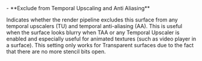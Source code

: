 <tr>
<td>- **Exclude from Temporal Upscaling and Anti Aliasing**</td>
<td>

Indicates whether the render pipeline excludes this surface from any temporal upscalers (TU) and temporal anti-aliasing (AA). This is useful when the surface looks blurry when TAA or any Temporal Upscaler is enabled and especially useful for animated textures (such as video player in a surface).
This setting only works for Transparent surfaces due to the fact that there are no more stencil bits open.

</td>
</tr>
